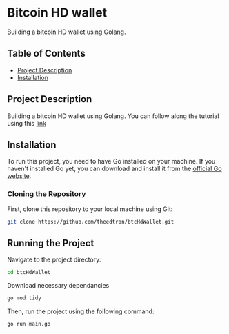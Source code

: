 # Bitcoin HD wallet

Building a bitcoin HD wallet using Golang.

## Table of Contents

- [Project Description](#project-description)
- [Installation](#installation)

## Project Description

Building a bitcoin HD wallet using Golang.
You can follow along the tutorial using this [link](https://medium.com/@theedtron/building-a-bitcoin-hd-wallet-in-go-4c379ae9c1d3)


## Installation

To run this project, you need to have Go installed on your machine. If you haven't installed Go yet, you can download and install it from 
the [official Go website](https://golang.org/doc/install).

### Cloning the Repository

First, clone this repository to your local machine using Git:

```bash
git clone https://github.com/theedtron/btcHdWallet.git
```

## Running the Project

Navigate to the project directory:

```bash
cd btcHdWallet
```
Download necessary dependancies

```bash
go mod tidy
```

Then, run the project using the following command:

```bash
go run main.go
```
